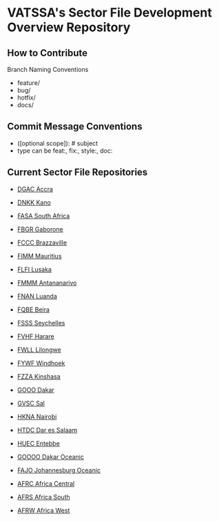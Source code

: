 # VATSSA's Sector File Development Overview Repository

## How to Contribute

Branch Naming Conventions

- feature/
- bug/
- hotfix/
- docs/

## Commit Message Conventions

- <type>([optional scope]): <description> # subject
- type can be feat:, fix:, style:, doc:

## Current Sector File Repositories

- [DGAC Accra](https://github.com/VATSIM-SSA/sectorfile-dgac)
- [DNKK Kano](https://github.com/VATSIM-SSA/sectorfile-dnkk)
- [FASA South Africa](https://github.com/VATSIM-SSA/sectorfile-fasa)
- [FBGR Gaborone](https://github.com/VATSIM-SSA/sectorfile-fbgr)
- [FCCC Brazzaville](https://github.com/VATSIM-SSA/sectorfile-fccc)
- [FIMM Mauritius](https://github.com/VATSIM-SSA/sectorfile-fimm)
- [FLFI Lusaka](https://github.com/VATSIM-SSA/sectorfile-flfi)
- [FMMM Antananarivo](https://github.com/VATSIM-SSA/sectorfile-fmmm)
- [FNAN Luanda](https://github.com/VATSIM-SSA/sectorfile-fnan)
- [FQBE Beira](https://github.com/VATSIM-SSA/sectorfile-fqbe)
- [FSSS Seychelles](https://github.com/VATSIM-SSA/sectorfile-fsss)
- [FVHF Harare](https://github.com/VATSIM-SSA/sectorfile-fvhf)
- [FWLL Lilongwe](https://github.com/VATSIM-SSA/sectorfile-fwll)
- [FYWF Windhoek](https://github.com/VATSIM-SSA/sectorfile-fywf)
- [FZZA Kinshasa](https://github.com/VATSIM-SSA/sectorfile-fzza)
- [GOOO Dakar](https://github.com/VATSIM-SSA/sectorfile-gooo)
- [GVSC Sal](https://github.com/VATSIM-SSA/sectorfile-gvsc)
- [HKNA Nairobi](https://github.com/VATSIM-SSA/sectorfile-hkna)
- [HTDC Dar es Salaam](https://github.com/VATSIM-SSA/sectorfile-htdc)
- [HUEC Entebbe](https://github.com/VATSIM-SSA/sectorfile-huec)

- [GOOOO Dakar Oceanic](https://github.com/VATSIM-SSA/sectorfile-goooo)
- [FAJO Johannesburg Oceanic](https://github.com/VATSIM-SSA/sectorfile-fajo)

- [AFRC Africa Central](https://github.com/VATSIM-SSA/sectorfile-afrc)
- [AFRS Africa South](https://github.com/VATSIM-SSA/sectorfile-afrs)
- [AFRW Africa West](https://github.com/VATSIM-SSA/sectorfile-afrw)

